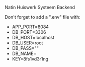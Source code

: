 Natin Huiswerk Systeem Backend


Don't forget to add a ".env" file with:
- APP_PORT=8084
- DB_PORT=3306
- DB_HOST=localhost
- DB_USER=root
- DB_PASS=""
- DB_NAME=
- KEY=8fs1vd3r1ng